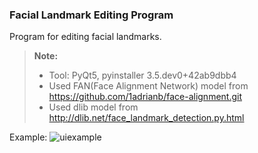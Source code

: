 ### Facial Landmark Editing Program
Program for editing facial landmarks.

> **<i class="icon-file"></i>Note:**
> - Tool: PyQt5, pyinstaller 3.5.dev0+42ab9dbb4
> - Used FAN(Face Alignment Network) model from https://github.com/1adrianb/face-alignment.git
> - Used dlib model from http://dlib.net/face_landmark_detection.py.html

Example:
![uiexample](https://user-images.githubusercontent.com/45190139/53225678-2b512300-36bc-11e9-9e12-26ddc28ed276.PNG)
